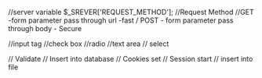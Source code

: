 //server variable
    $_SREVER['REQUEST_METHOD'];
//Request Method
    //GET
        -form parameter pass through url 
        -fast
    / POST
        - form parameter pass through body 
        - Secure 


//input tag
//check box
//radio 
//text area
// select


// Validate
// Insert into database
// Cookies set
// Session start 
// insert into file